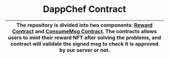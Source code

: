 <p align="center">
    <h1 align="center">
        DappChef Contract
    </h1>
</p>

| The repository is divided into two components: [Reward Contract](./) and [ConsumeMsg Contract](./). The contracts allows users to mint their reward NFT after solving the problems, and contract will validate the signed msg to check it is approved by our server or not. |
| -------------------------------------------------------------------------------------------------------------------------------------------------------------------------------------------------------------------------------------- |
